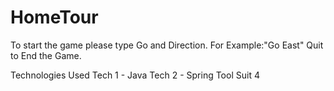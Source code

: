 # HomeTour
To start the game please type Go and Direction. 
For Example:"Go East"
Quit to End the Game.

Technologies Used
Tech 1 - Java
Tech 2 - Spring Tool Suit 4
